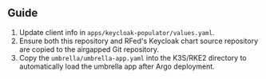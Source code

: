 ## Guide

1. Update client info in `apps/keycloak-populator/values.yaml`.
3. Ensure both this repository and RFed's Keycloak chart source repository are copied to the airgapped Git repository.
4. Copy the `umbrella/umbrella-app.yaml` into the K3S/RKE2 directory to automatically load the umbrella app after Argo deployment.
